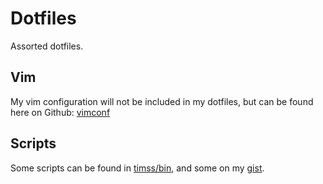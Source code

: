 Dotfiles
========
Assorted dotfiles.   

Vim
---
My vim configuration will not be included in my dotfiles,
but can be found here on Github: [vimconf](https://github.com/timss/vimconf)

Scripts
-------
Some scripts can be found in [timss/bin](https://github.com/timss/bin), and
some on my [gist](https://gist.github.com/timss).
